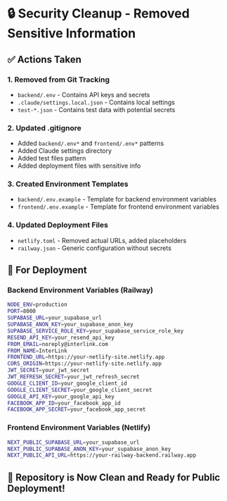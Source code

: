 # 🔒 Security Cleanup - Removed Sensitive Information

## ✅ Actions Taken

### 1. Removed from Git Tracking
- `backend/.env` - Contains API keys and secrets
- `.claude/settings.local.json` - Contains local settings
- `test-*.json` - Contains test data with potential secrets

### 2. Updated .gitignore
- Added `backend/.env*` and `frontend/.env*` patterns
- Added Claude settings directory
- Added test files pattern
- Added deployment files with sensitive info

### 3. Created Environment Templates
- `backend/.env.example` - Template for backend environment variables
- `frontend/.env.example` - Template for frontend environment variables

### 4. Updated Deployment Files
- `netlify.toml` - Removed actual URLs, added placeholders
- `railway.json` - Generic configuration without secrets

## 🔧 For Deployment

### Backend Environment Variables (Railway)
```bash
NODE_ENV=production
PORT=8000
SUPABASE_URL=your_supabase_url
SUPABASE_ANON_KEY=your_supabase_anon_key
SUPABASE_SERVICE_ROLE_KEY=your_supabase_service_role_key
RESEND_API_KEY=your_resend_api_key
FROM_EMAIL=noreply@interlink.com
FROM_NAME=InterLink
FRONTEND_URL=https://your-netlify-site.netlify.app
CORS_ORIGIN=https://your-netlify-site.netlify.app
JWT_SECRET=your_jwt_secret
JWT_REFRESH_SECRET=your_jwt_refresh_secret
GOOGLE_CLIENT_ID=your_google_client_id
GOOGLE_CLIENT_SECRET=your_google_client_secret
GOOGLE_API_KEY=your_google_api_key
FACEBOOK_APP_ID=your_facebook_app_id
FACEBOOK_APP_SECRET=your_facebook_app_secret
```

### Frontend Environment Variables (Netlify)
```bash
NEXT_PUBLIC_SUPABASE_URL=your_supabase_url
NEXT_PUBLIC_SUPABASE_ANON_KEY=your_supabase_anon_key
NEXT_PUBLIC_API_URL=https://your-railway-backend.railway.app
```

## 🚀 Repository is Now Clean and Ready for Public Deployment!